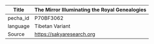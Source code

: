 |Title | The Mirror Illuminating the Royal Genealogies 
| --- | --- 
|pecha_id | P70BF3062
|language | Tibetan Variant
|Source | https://sakyaresearch.org